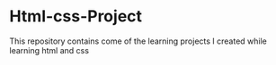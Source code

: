 # Html-css-Project
This repository contains come of the learning projects I created while learning html and css
